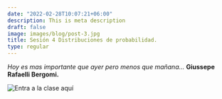```yaml
---
date: "2022-02-28T10:07:21+06:00"
description: This is meta description
draft: false
image: images/blog/post-3.jpg
title: Sesión 4 Distribuciones de probabilidad.
type: regular
---
```


*Hoy es mas importante que ayer pero menos que mañana...* **Giussepe Rafaelli Bergomi.**

![Entra a la clase aquí]()